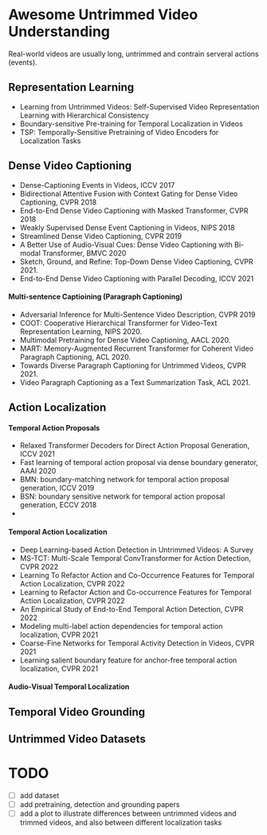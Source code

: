 # Awesome Untrimmed Video Understanding
Real-world videos are usually long, untrimmed and contrain serveral actions (events). 

## Representation Learning
* Learning from Untrimmed Videos: Self-Supervised Video Representation Learning with Hierarchical Consistency
* Boundary-sensitive Pre-training for Temporal Localization in Videos
* TSP: Temporally-Sensitive Pretraining of Video Encoders for Localization Tasks

## Dense Video Captioning
* Dense-Captioning Events in Videos, ICCV 2017
* Bidirectional Attentive Fusion with Context Gating for Dense Video Captioning, CVPR 2018
* End-to-End Dense Video Captioning with Masked Transformer, CVPR 2018
* Weakly Supervised Dense Event Captioning in Videos, NIPS 2018
* Streamlined Dense Video Captioning, CVPR 2019
* A Better Use of Audio-Visual Cues: Dense Video Captioning with Bi-modal Transformer, BMVC 2020 
* Sketch, Ground, and Refine: Top-Down Dense Video Captioning, CVPR 2021.
* End-to-End Dense Video Captioning with Parallel Decoding, ICCV 2021
#### Multi-sentence Captioining (Paragraph Captioning)
* Adversarial Inference for Multi-Sentence Video Description, CVPR 2019
* COOT: Cooperative Hierarchical Transformer for Video-Text Representation Learning, NIPS 2020.
* Multimodal Pretraining for Dense Video Captioning, AACL 2020.
* MART: Memory-Augmented Recurrent Transformer for Coherent Video Paragraph Captioning, ACL 2020.
* Towards Diverse Paragraph Captioning for Untrimmed Videos, CVPR 2021.
* Video Paragraph Captioning as a Text Summarization Task, ACL 2021.


## Action Localization
#### Temporal Action Proposals
* Relaxed Transformer Decoders for Direct Action Proposal Generation, ICCV 2021
* Fast learning of temporal action proposal via dense boundary generator, AAAI 2020
* BMN: boundary-matching network for temporal action proposal generation, ICCV 2019
* BSN: boundary sensitive network for temporal action proposal generation, ECCV 2018
*  
#### Temporal Action Localization
* Deep Learning-based Action Detection in Untrimmed Videos: A Survey
* MS-TCT: Multi-Scale Temporal ConvTransformer for Action Detection, CVPR 2022
* Learning To Refactor Action and Co-Occurrence Features for Temporal Action Localization, CVPR 2022
* Learning to Refactor Action and Co-occurrence Features for Temporal Action Localization, CVPR 2022
* An Empirical Study of End-to-End Temporal Action Detection, CVPR 2022
* Modeling multi-label action dependencies for temporal action localization, CVPR 2021
* Coarse-Fine Networks for Temporal Activity Detection in Videos, CVPR 2021
* Learning salient boundary feature for anchor-free temporal action localization, CVPR 2021
#### Audio-Visual Temporal Localization

## Temporal Video Grounding

## Untrimmed Video Datasets

# TODO
- [ ] add dataset
- [ ] add pretraining, detection and grounding papers
- [ ] add a plot to illustrate differences between untrimmed videos and trimmed videos, and also between different localization tasks
